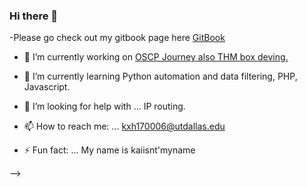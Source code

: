 ### Hi there 👋
-Please go check out my gitbook page here [GitBook](https://app.gitbook.com/@huangkx2015/s/kiwids-docs/)

- 🔭 I’m currently working on  [OSCP Journey also THM box deving.](https://app.gitbook.com/@huangkx2015/s/kiwids-docs/oscp-road-trip)

- 🌱 I’m currently learning Python automation and data filtering, PHP, Javascript.  

- 🤔 I’m looking for help with ... IP routing.

- 📫 How to reach me: ... kxh170006@utdallas.edu 

- ⚡ Fun fact: ...  My name is kaiisnt'myname

-->

<!--
**kiwids0220/kiwids0220** is a ✨ _special_ ✨ repository because its `README.md` (this file) appears on your GitHub profile.



